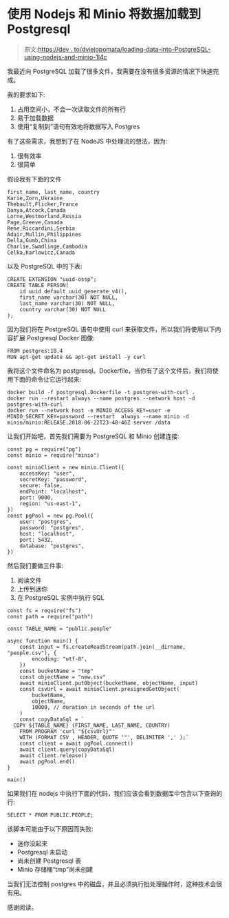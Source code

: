 # 使用 Nodejs 和 Minio 将数据加载到 Postgresql

> 原文:[https://dev . to/dviejopomata/loading-data-into-PostgreSQL-using-nodejs-and-minio-1l4c](https://dev.to/dviejopomata/loading-data-into-postgresql-using-nodejs-and-minio-1l4c)

我最近向 PostgreSQL 加载了很多文件，我需要在没有很多资源的情况下快速完成。

我的要求如下:

1.  占用空间小，不会一次读取文件的所有行
2.  易于加载数据
3.  使用“复制到”语句有效地将数据写入 Postgres

有了这些需求，我想到了在 NodeJS 中处理流的想法，因为:

1.  很有效率
2.  很简单

假设我有下面的文件

```
first_name, last_name, country
Karie,Zorn,Ukraine
Thebault,Flicker,France
Danya,Atcock,Canada
Lorne,Westmorland,Russia
Page,Greeve,Canada
Rene,Riccardini,Serbia
Adair,Mullin,Philippines
Della,Gumb,China
Charlie,Swadlinge,Cambodia
Celka,Karlowicz,Canada 
```

以及 PostgreSQL 中的下表:

```
CREATE EXTENSION "uuid-ossp";   
CREATE TABLE PERSON(
    id uuid default uuid_generate_v4(),
    first_name varchar(30) NOT NULL,
    last_name varchar(30) NOT NULL,
    country varchar(30) NOT NULL
); 
```

因为我们将在 PostgreSQL 语句中使用 curl 来获取文件，所以我们将使用以下内容扩展 Postgresql Docker 图像:

```
FROM postgres:10.4
RUN apt-get update && apt-get install -y curl 
```

我将这个文件命名为 postgresql。Dockerfile，当你有了这个文件后，我们将使用下面的命令让它运行起来:

```
docker build -f postgresql.Dockerfile -t postgres-with-curl .
docker run --restart always --name postgres --network host -d postgres-with-curl
docker run --network host -e MINIO_ACCESS_KEY=user -e MINIO_SECRET_KEY=password --restart  always --name minio -d minio/minio:RELEASE.2018-06-22T23-48-46Z server /data 
```

让我们开始吧，首先我们需要为 PostgreSQL 和 Minio 创建连接:

```
const pg = require("pg")
const minio = require("minio")

const minioClient = new minio.Client({
    accessKey: "user",
    secretKey: "password",
    secure: false,
    endPoint: "localhost",
    port: 9000,
    region: "us-east-1",
})
const pgPool = new pg.Pool({
    user: "postgres",
    password: "postgres",
    host: "localhost",
    port: 5432,
    database: "postgres",
}) 
```

然后我们要做三件事:

1.  阅读文件
2.  上传到迷你
3.  在 PostgreSQL 实例中执行 SQL

```
const fs = require("fs")
const path = require("path")

const TABLE_NAME = "public.people"

async function main() {
    const input = fs.createReadStream(path.join(__dirname, "people.csv"), {
        encoding: "utf-8",
    })
    const bucketName = "tmp"
    const objectName = "new.csv"
    await minioClient.putObject(bucketName, objectName, input)
    const csvUrl = await minioClient.presignedGetObject(
        bucketName,
        objectName,
        10000, // duration in seconds of the url
    )
    const copyDataSql = `
  COPY ${TABLE_NAME} (FIRST_NAME, LAST_NAME, COUNTRY)
    FROM PROGRAM 'curl "${csvUrl}"'
    WITH (FORMAT CSV , HEADER, QUOTE '"', DELIMITER ',' );`
    const client = await pgPool.connect()
    await client.query(copyDataSql)
    await client.release()
    await pgPool.end()
}

main() 
```

如果我们在 nodejs 中执行下面的代码，我们应该会看到数据库中包含以下查询的行:

```
SELECT * FROM PUBLIC.PEOPLE; 
```

该脚本可能由于以下原因而失败:

*   迷你没起来
*   Postgresql 未启动
*   尚未创建 Postgresql 表
*   Minio 存储桶“tmp”尚未创建

当我们无法控制 postgres 中的磁盘，并且必须执行批处理操作时，这种技术会很有用。

感谢阅读。